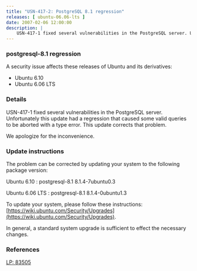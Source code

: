 ```yaml
---
title: "USN-417-2: PostgreSQL 8.1 regression"
releases: [ ubuntu-06.06-lts ]
date: 2007-02-06 12:00:00
description: |
    USN-417-1 fixed several vulnerabilities in the PostgreSQL server. Unfortunately this update had a regression that caused some valid queries to be aborted with a type error. This update corrects that problem.
--- 
```

 
### postgresql-8.1 regression

A security issue affects these releases of Ubuntu and its derivatives:

* Ubuntu 6.10
* Ubuntu 6.06 LTS

### Details

USN-417-1 fixed several vulnerabilities in the PostgreSQL server. Unfortunately this update had a regression that caused some valid queries to be aborted with a type error. This update corrects that problem.

We apologize for the inconvenience.

### Update instructions

The problem can be corrected by updating your system to the following package version:

Ubuntu 6.10
 : postgresql-8.1 <span>8.1.4-7ubuntu0.3</span>

Ubuntu 6.06 LTS
 : postgresql-8.1 <span>8.1.4-0ubuntu1.3</span>

To update your system, please follow these instructions: [https://wiki.ubuntu.com/Security/Upgrades](https://wiki.ubuntu.com/Security/Upgrades).

In general, a standard system upgrade is sufficient to effect the necessary changes.

### References

 [LP: 83505](https://launchpad.net/bugs/83505)
 
